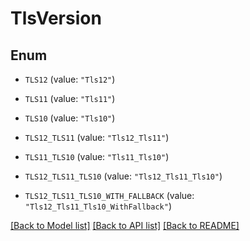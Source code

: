 # TlsVersion

## Enum


* `TLS12` (value: `"Tls12"`)

* `TLS11` (value: `"Tls11"`)

* `TLS10` (value: `"Tls10"`)

* `TLS12_TLS11` (value: `"Tls12_Tls11"`)

* `TLS11_TLS10` (value: `"Tls11_Tls10"`)

* `TLS12_TLS11_TLS10` (value: `"Tls12_Tls11_Tls10"`)

* `TLS12_TLS11_TLS10_WITH_FALLBACK` (value: `"Tls12_Tls11_Tls10_WithFallback"`)


[[Back to Model list]](../README.md#documentation-for-models) [[Back to API list]](../README.md#documentation-for-api-endpoints) [[Back to README]](../README.md)


